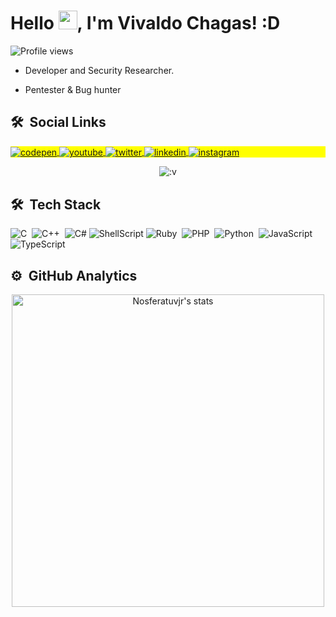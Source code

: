 
<h1 align="left">Hello <img src="https://raw.githubusercontent.com/kaueMarques/kaueMarques/master/hi.gif" width="30px">, I'm Vivaldo Chagas! :D</h1>
<p align="left"> <img src="https://komarev.com/ghpvc/?username=Nosferatuvjr&color=yellow" alt="Profile views" /> </p>

- Developer and Security Researcher.

- Pentester & Bug hunter

## 🛠 &nbsp;Social Links

<p align="left" style="background:yellow">
<a href="https://bit.ly/3xTqpY3" target="_blank">
  <img align="center" src="https://img.shields.io/badge/-Tryhackme-05122A?style=flat&logo=tryhackme" alt="codepen"/>
</a>
<a href="https://bit.ly/3EJC90B" target="_blank">
  <img align="center" src="https://img.shields.io/badge/-Hackthebox-05122A?style=flat&logo=hackthebox" alt="youtube"/>
</a>
<a href="https://discord.gg/xWaAhBRxz6" target="_blank">
  <img align="center" src="https://img.shields.io/badge/-Discord-05122A?style=flat&logo=discord" alt="twitter"/>  
</a>
<a href="https://www.linkedin.com/in/vivald0x6f" target="_blank">
  <img align="center" src="https://img.shields.io/badge/-Linkedin-05122A?style=flat&logo=linkedin" alt="linkedin"/>
</a>
<a href="https://instagram.com/vivald0x6f" target="_blank">
 <img align="center" src="https://img.shields.io/badge/-Instagram-05122A?style=flat&logo=instagram" alt="instagram"/>
</a>
</p>

<p align="center">
  <img src="https://cdn.discordapp.com/attachments/795494683593277443/946591157549416448/98810307-0a5ad380-2445-11eb-88a5-126ec1c877b1.gif"alt=":v" />
</p>

## 🛠 &nbsp;Tech Stack

  ![C](https://img.shields.io/badge/-C-05122A?style=flat&logo=c)&nbsp;
  ![C++](https://img.shields.io/badge/-C++-05122A?style=flat&logo=cpp)&nbsp;
  ![C#](https://img.shields.io/badge/-CSharp-05122A?style=flat&logo=csharp)
  ![ShellScript](https://img.shields.io/badge/-Shell-05122A?style=flat&logo=bash)
  ![Ruby](https://img.shields.io/badge/-Ruby-05122a?style=flat&logo=Ruby)&nbsp;
  ![PHP](https://img.shields.io/badge/-PHP-05122a?style=flat&logo=php)&nbsp;
  ![Python](https://img.shields.io/badge/-Python-05122a?style=flat&logo=Python)&nbsp;
  ![JavaScript](https://img.shields.io/badge/-JavaScript-05122A?style=flat&logo=javascript)&nbsp;
  ![TypeScript](https://img.shields.io/badge/-TypeScript-05122a?style=flat&logo=TypeScript)&nbsp;

## ⚙️ &nbsp;GitHub Analytics

<p align="center">
  <img width="500em" src="https://github-readme-stats.vercel.app/api?username=Nosferatuvjr&show_icons=true&theme=vision-friendly-dark" alt="Nosferatuvjr's stats"/>
</p>

